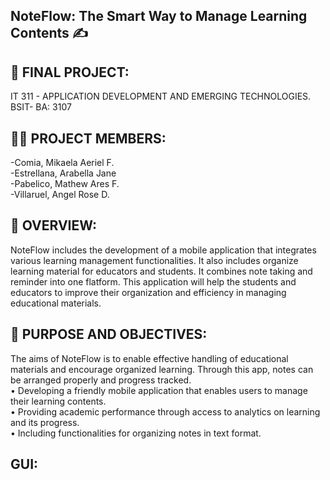 ## NoteFlow: The Smart Way to Manage Learning Contents ✍️


## 📃 FINAL PROJECT: 
IT 311 - APPLICATION DEVELOPMENT AND EMERGING TECHNOLOGIES.<br>
BSIT- BA: 3107<br>

## 👫👭 PROJECT MEMBERS:

  -Comia, Mikaela Aeriel F.<br> 
  -Estrellana, Arabella Jane <br> 
  -Pabelico, Mathew Ares F. <br> 
  -Villaruel, Angel Rose D. <br> 

## 📝 OVERVIEW:
NoteFlow includes the development of a mobile application that integrates various learning management functionalities. It also includes organize learning material for educators and students. It combines note taking and reminder into one flatform. This application will help the students and educators to improve their organization and efficiency in managing educational materials.<br>


## 📌 PURPOSE AND OBJECTIVES:
The aims of NoteFlow is to enable effective handling of educational materials and encourage organized learning. Through this app, notes can be arranged properly and progress tracked.<br>
• Developing a friendly mobile application that enables users to manage their learning contents.<br>
• Providing academic performance through access to analytics on learning and its progress.<br>
• Including functionalities for organizing notes in text format.<br>


## GUI:

